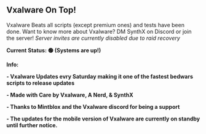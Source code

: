 **Vxalware On Top!**
--------------------------------------------------------------------------
Vxalware Beats all scripts (except premium ones) and tests have been done.
Want to know more about Vxalware? DM SynthX on Discord or join the server!
*Server invites are currently disabled due to raid recovery*

**Current Status: 🟢 (Systems are up!)**

**Info:**

**- Vxalware Updates evry Saturday making it one of the fastest bedwars scripts to release updates**

**- Made with Care by Vxalware, A Nerd, & SynthX**

**- Thanks to Mintblox and the Vxalware discord for being a support**

**- The updates for the mobile version of Vxalware are currently on standby until further notice.**
